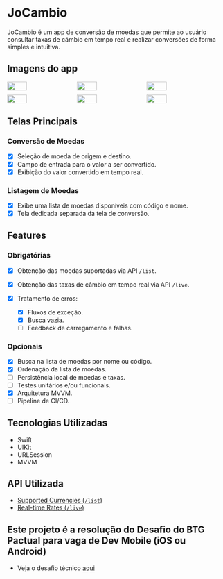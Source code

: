 # JoCambio

JoCambio é um app de conversão de moedas que permite ao usuário consultar taxas de câmbio em tempo real e realizar conversões de forma simples e intuitiva.

## Imagens do app

<div style="display: flex; flex-wrap: wrap; gap: 10px;">
  <img src="https://github.com/user-attachments/assets/dc14ade1-4140-447b-bd85-97363ec7fd16" width="30%" />
  <img src="https://github.com/user-attachments/assets/6e7c6657-2e86-4c5f-841e-e98537227b14" width="30%" />
  <img src="https://github.com/user-attachments/assets/f88a0a88-2d53-4368-8b5d-40fd0b3c1b04" width="30%" />
  <img src="https://github.com/user-attachments/assets/c9d10017-63eb-43ae-903d-61832e289d66" width="30%" />
  <img src="https://github.com/user-attachments/assets/8af5ddff-5f61-4f4a-8334-6a0c5d64f2bb" width="30%" />
  <img src="https://github.com/user-attachments/assets/d3597bfc-a531-414c-9735-0e26665e6d9e" width="30%" />
</div>



## Telas Principais

### Conversão de Moedas

- [x] Seleção de moeda de origem e destino.
- [x] Campo de entrada para o valor a ser convertido.
- [x] Exibição do valor convertido em tempo real.

### Listagem de Moedas

- [x] Exibe uma lista de moedas disponíveis com código e nome.
- [x] Tela dedicada separada da tela de conversão.

## Features

### Obrigatórias

- [x] Obtenção das moedas suportadas via API `/list`.
- [x] Obtenção das taxas de câmbio em tempo real via API `/live`.
- [x] Tratamento de erros:

  - [x] Fluxos de exceção.
  - [x] Busca vazia.
  - [ ] Feedback de carregamento e falhas.

### Opcionais

- [x] Busca na lista de moedas por nome ou código.
- [x] Ordenação da lista de moedas.
- [ ] Persistência local de moedas e taxas.
- [ ] Testes unitários e/ou funcionais.
- [x] Arquitetura MVVM.
- [ ] Pipeline de CI/CD.

## Tecnologias Utilizadas

* Swift
* UIKit
* URLSession
* MVVM

## API Utilizada

* [Supported Currencies (`/list`)](https://api.exchangeratesapi.io/v1/list)
* [Real-time Rates (`/live`)](https://api.exchangeratesapi.io/v1/live)

## Este projeto é a resolução do Desafio do BTG Pactual para vaga de Dev Mobile (iOS ou Android)

* Veja o desafio técnico [aqui](https://github.com/btg-mobile/mobile-challenge)

